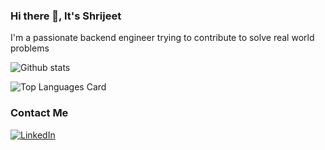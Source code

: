 ### Hi there 👋, It's Shrijeet
I'm a passionate backend engineer trying to contribute to solve real world problems 

![Github stats](https://github-readme-stats.vercel.app/api?username=18shrijeet&theme=highcontrast&show_icons=true&count_private=true)

![Top Languages Card](https://github-readme-stats.vercel.app/api/top-langs/?username=18shrijeet&layout=compact)

### Contact Me 
[![LinkedIn](https://img.shields.io/badge/linkedin-%230077B5.svg?style=for-the-badge&logo=linkedin&logoColor=white)](https://www.linkedin.com/in/shrijeetpai/)
<!--
**18shrijeet/18shrijeet** is a ✨ _special_ ✨ repository because its `README.md` (this file) appears on your GitHub profile.

Here are some ideas to get you started:

- 🔭 I’m currently working on ...
- 🌱 I’m currently learning ...
- 👯 I’m looking to collaborate on ...
- 🤔 I’m looking for help with ...
- 💬 Ask me about ...
- 📫 How to reach me: ...
- 😄 Pronouns: ...
- ⚡ Fun fact: ...
-->
